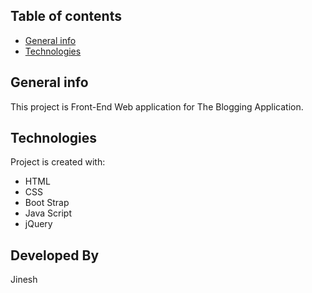 ## Table of contents

- [General info](#general-info)
- [Technologies](#technologies)

## General info

This project is Front-End Web application for The Blogging Application.

## Technologies

Project is created with:

- HTML
- CSS
- Boot Strap
- Java Script
- jQuery

## Developed By

Jinesh
